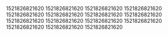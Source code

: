 1521826821620
1521826821620
1521826821620
1521826821620
1521826821620
1521826821620
1521826821620
1521826821620
1521826821620
1521826821620
1521826821620
1521826821620
1521826821620
1521826821620
1521826821620